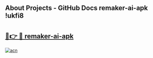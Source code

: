 ## About Projects - GitHub Docs remaker-ai-apk !ukfi8

# <h2><a href="https://andorid.site?title=remaker-ai-apk&ref=13PRO">🔗👉 🔴 remaker-ai-apk</a></h2>

[![acn](https://github.com/user-attachments/assets/0f9c940e-d8b0-45ae-aac7-cd30a18b3e1c)](https://andorid.site?title=remaker-ai-apk&ref=13PRO)

